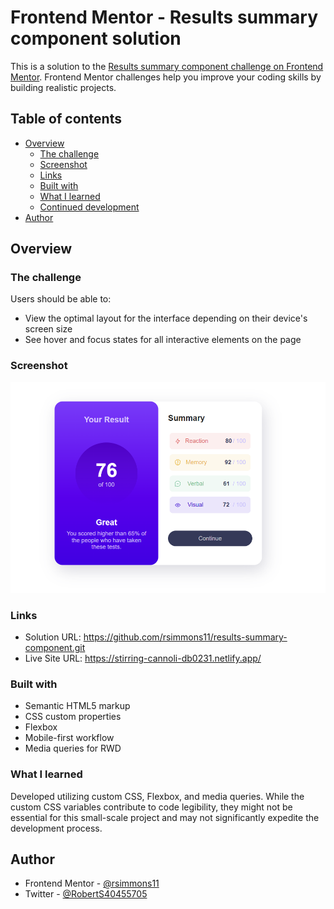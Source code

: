# Frontend Mentor - Results summary component solution

This is a solution to the [Results summary component challenge on Frontend Mentor](https://www.frontendmentor.io/challenges/results-summary-component-CE_K6s0maV). Frontend Mentor challenges help you improve your coding skills by building realistic projects. 

## Table of contents

- [Overview](#overview)
  - [The challenge](#the-challenge)
  - [Screenshot](#screenshot)
  - [Links](#links)
  - [Built with](#built-with)
  - [What I learned](#what-i-learned)
  - [Continued development](#continued-development)
- [Author](#author)


## Overview

### The challenge

Users should be able to:

- View the optimal layout for the interface depending on their device's screen size
- See hover and focus states for all interactive elements on the page

### Screenshot

![](./assets/images/Screenshot.png)


### Links

- Solution URL: https://github.com/rsimmons11/results-summary-component.git
- Live Site URL: https://stirring-cannoli-db0231.netlify.app/


### Built with

- Semantic HTML5 markup
- CSS custom properties
- Flexbox
- Mobile-first workflow
- Media queries for RWD

### What I learned

Developed utilizing custom CSS, Flexbox, and media queries. While the custom CSS variables contribute to code legibility, they might not be essential for this small-scale project and may not significantly expedite the development process.

## Author

- Frontend Mentor - [@rsimmons11](https://www.frontendmentor.io/profile/rsimmons11)
- Twitter - [@RobertS40455705](https://twitter.com/RobertS40455705)

